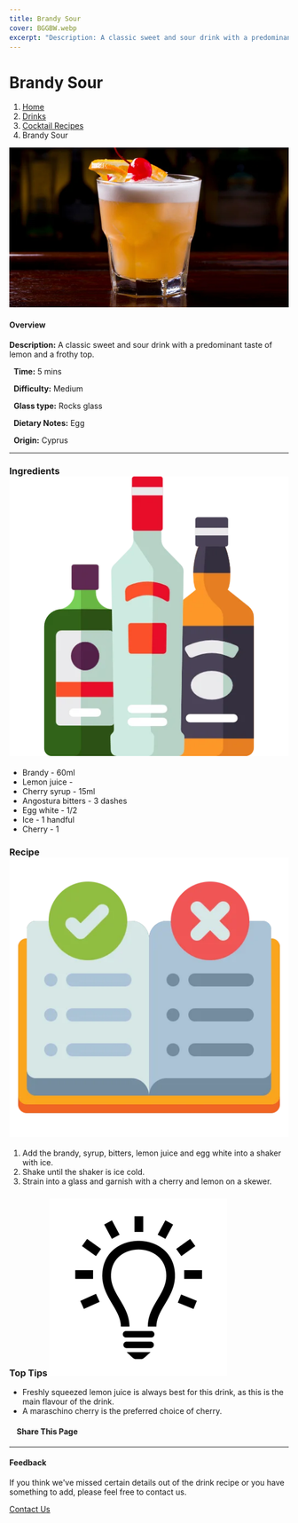 ```yaml
---
title: Brandy Sour
cover: BGGBW.webp
excerpt: "Description: A classic sweet and sour drink with a predominant taste of lemon and a frothy top."
---
```


# Brandy Sour

1.  [Home](/)
2.  [Drinks](drinks)
3.  [Cocktail Recipes](drinks/cocktailrecipes)
4.  Brandy Sour

![](/images/brandy-sour.webp)

#### Overview

**Description:** A classic sweet and sour drink with a predominant taste of lemon and a frothy top.

  **Time:** 5 mins

  **Difficulty:** Medium

  **Glass type:** Rocks glass

  **Dietary Notes:** Egg

  **Origin:** Cyprus

* * *

### Ingredients ![target](/images/liquor.webp)

-   Brandy - 60ml
-   Lemon juice -
-   Cherry syrup - 15ml
-   Angostura bitters - 3 dashes
-   Egg white - 1/2
-   Ice - 1 handful
-   Cherry - 1

### Recipe ![target](/images/rules.webp)

1.  Add the brandy, syrup, bitters, lemon juice and egg white into a shaker with ice.
2.  Shake until the shaker is ice cold.
3.  Strain into a glass and garnish with a cherry and lemon on a skewer.

### Top Tips ![target](/images/lightbulb.webp)

-   Freshly squeezed lemon juice is always best for this drink, as this is the main flavour of the drink.
-   A maraschino cherry is the preferred choice of cherry.

####     Share This Page

[](https://www.facebook.com/sharer/sharer.php?u=beergogglegames.co.uk/Drinks/CocktailRecipes/brandy-sour)[](https://www.instagram.com/direct/new/)[](https://twitter.com/intent/tweet?url=beergogglegames.co.uk/Drinks/CocktailRecipes/brandy-sour)

* * *

#### Feedback

If you think we've missed certain details out of the drink recipe or you have something to add, please feel free to contact us.

  
  
  
[Contact Us](contact)
